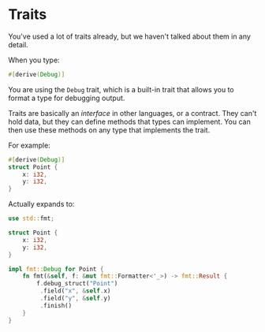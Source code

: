 # Traits

You've used a lot of traits already, but we haven't talked about them in any detail.

When you type:

```rust
#[derive(Debug)]
```

You are using the `Debug` trait, which is a built-in trait that allows you to format a type for debugging output.

Traits are basically an *interface* in other languages, or a contract. They can't hold data, but they can define methods that types can implement. You can then use these methods on any type that implements the trait.

For example:

```rust
#[derive(Debug)]
struct Point {
    x: i32,
    y: i32,
}
```

Actually expands to:

```rust
use std::fmt;

struct Point {
    x: i32,
    y: i32,
}

impl fmt::Debug for Point {
    fn fmt(&self, f: &mut fmt::Formatter<'_>) -> fmt::Result {
        f.debug_struct("Point")
         .field("x", &self.x)
         .field("y", &self.y)
         .finish()
    }
}
```
